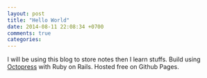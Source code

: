 ```yaml
---
layout: post
title: "Hello World"
date: 2014-08-11 22:08:34 +0700
comments: true
categories: 
---
```

I will be using this blog to store notes then I learn stuffs. Build
using [Octopress](http://octopress.org) with Ruby on Rails. Hosted free
on Github Pages.

